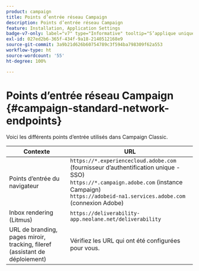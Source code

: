 ```yaml
---
product: campaign
title: Points d’entrée réseau Campaign
description: Points d’entrée réseau Campaign
feature: Installation, Application Settings
badge-v7-only: label="v7" type="Informative" tooltip="S’applique uniquement à Campaign Classic v7"
exl-id: 027ed2b6-365f-434f-9a18-2140512168e9
source-git-commit: 3a9b21d626b60754789c3f594ba798309f62a553
workflow-type: ht
source-wordcount: '55'
ht-degree: 100%

---
```


# Points d’entrée réseau Campaign {#campaign-standard-network-endpoints}



Voici les différents points d’entrée utilisés dans Campaign Classic.

| Contexte | URL |
|--- |--- |
| Points d’entrée du navigateur | `https://*.experiencecloud.adobe.com` (fournisseur d’authentification unique - SSO)<br>`https://*.campaign.adobe.com` (instance Campaign)<br>`https://adobeid-na1.services.adobe.com` (connexion Adobe) |
| Inbox rendering (Litmus) | `https://deliverability-app.neolane.net/deliverability` |
| URL de branding, pages miroir, tracking, fileref (assistant de déploiement) | Vérifiez les URL qui ont été configurées pour vous. |
